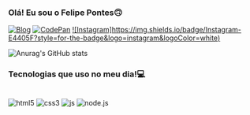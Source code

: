
### Olá! Eu sou o Felipe Pontes🙃

[![Blog](https://img.shields.io/badge/Spotify-1ED760?&style=for-the-badge&logo=spotify&logoColor=white)](https://open.spotify.com/user/1h4lqij5t6fzvmhxw5qlpo2yc)
[![CodePan](https://img.shields.io/badge/Codepen-000000?style=for-the-badge&logo=codepen&logoColor=white)](https://open.spotify.com/user/1h4lqij5t6fzvmhxw5qlpo2yc)
[![Instagram]https://img.shields.io/badge/Instagram-E4405F?style=for-the-badge&logo=instagram&logoColor=white)](https://www.instagram.com/feliped6v/)

![Anurag's GitHub stats](https://github-readme-stats.vercel.app/api?Ponthezs&show_icons=true&theme=radical)

### Tecnologias que uso no meu dia!💻

<div style= "display: inline_block"><br>
    <img aling="center" alt="html5" src="https://img.shields.io/badge/HTML5-E34F26?style=for-the-badge&logo=html5&logoColor=white">
    <img aling="center" alt="css3" src="https://img.shields.io/badge/CSS3-1572B6?style=for-the-badge&logo=css3&logoColor=white">
    <img aling="center" alt="js" src="https://img.shields.io/badge/JavaScript-F7DF1E?style=for-the-badge&logo=javascript&logoColor=black">
    <img aling="center" alt="node.js" src="https://img.shields.io/badge/Node.js-43853D?style=for-the-badge&logo=node.js&logoColor=white">
</div>

